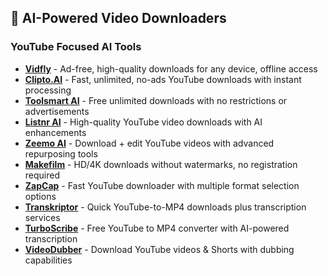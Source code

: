 ## 🤖 AI-Powered Video Downloaders

### YouTube Focused AI Tools
- **[Vidfly](https://vidfly.ai)** - Ad-free, high-quality downloads for any device, offline access
- **[Clipto.AI](https://www.clipto.com)** - Fast, unlimited, no-ads YouTube downloads with instant processing
- **[Toolsmart AI](https://www.toolsmart.ai)** - Free unlimited downloads with no restrictions or advertisements
- **[Listnr AI](https://listnr.ai)** - High-quality YouTube video downloads with AI enhancements
- **[Zeemo AI](https://zeemo.ai)** - Download + edit YouTube videos with advanced repurposing tools
- **[Makefilm](https://www.makefilm.ai)** - HD/4K downloads without watermarks, no registration required
- **[ZapCap](https://zapcap.ai)** - Fast YouTube downloader with multiple format selection options
- **[Transkriptor](https://transkriptor.com)** - Quick YouTube-to-MP4 downloads plus transcription services
- **[TurboScribe](https://turboscribe.ai)** - Free YouTube to MP4 converter with AI-powered transcription
- **[VideoDubber](https://videodubber.ai)** - Download YouTube videos & Shorts with dubbing capabilities

